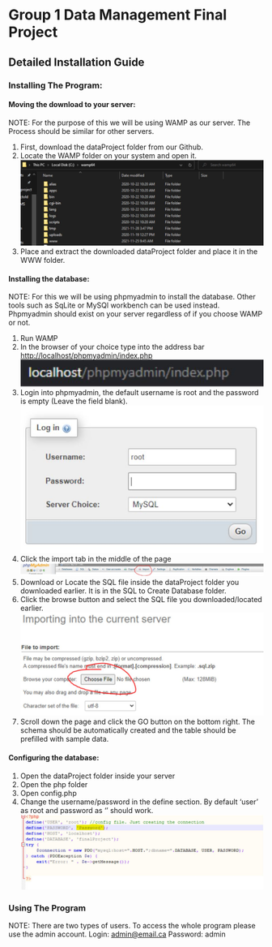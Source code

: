 # **Group 1 Data Management Final Project**

## Detailed Installation Guide

### Installing The Program:

#### Moving the download to your server:

NOTE: For the purpose of this we will be using WAMP as our server. The Process should be similar for other servers.
1. First, download the dataProject folder from our Github.
2. Locate the WAMP folder on your system and open it.
![Directory image showing the folders](/installationImages/directory.JPG)
3. Place and extract the downloaded dataProject folder and place it in the WWW folder.

#### Installing the database:
NOTE: For this we will be using phpmyadmin to install the database. Other tools such as SqLite or MySQl workbench can be used instead. Phpmyadmin should exist on your server regardless of if you choose WAMP or not.

1. Run WAMP
2. In the browser of your choice type into the address bar [http://localhost/phpmyadmin/index.php](http://localhost/phpmyadmin/index.php)
![URL needed to locate index.php](/installationImages/url.JPG)
3. Login into phpmyadmin, the default username is root and the password is empty (Leave the field blank).
![Login page using MySQL server and login credentials](/installationImages/login.JPG)
4. Click the import tab in the middle of the page
![Import tab shown to be 6 tabs from the left](/installationImages/adminImport.JPG)
5. Download or Locate the SQL file inside the dataProject folder you downloaded earlier. It is in the SQL to Create Database folder.
6. Click the browse button and select the SQL file you downloaded/located earlier.
![Import using the choose file button](/installationImages/importSQL.JPG)
7. Scroll down the page and click the GO button on the bottom right. The schema should be automatically created and the table should be prefilled with sample data.

#### Configuring the database:
1. Open the dataProject folder inside your server
2. Open the php folder
3. Open config.php
4. Change the username/password in the define section. By default ‘user’ as root and password as ‘’ should work.
![Shows where the password is saved by default](/installationImages/passwordSaved.JPG)

### Using The Program
NOTE: There are two types of users. To access the whole program please use the admin account. Login: admin@email.ca Password: admin